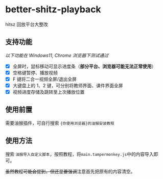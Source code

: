 # better-shitz-playback
hitsz 回放平台大整改

## 支持功能
*以下功能在 Windows11, Chrome 浏览器下测试通过*
- [x] 全屏时，鼠标移动可显示进度条（**部分平台、浏览器可能无法正常使用**）
- [x] 空格键暂停、播放视频
- [x] F 键将二合一视频全屏/退出全屏
- [x] 大键盘上的 1、2 键，可分别将教师界面、课件界面全屏
- [x] 视频进度存储及跳转至上次播放位置

## 使用前置
需要油猴插件，可自行搜索 `{你使用浏览器}的油猴安装教程`

## 使用方法
搜索 `油猴导入自定义脚本`，按照教程，将`main.tampermonkey.js`中的内容导入即可。

~~虽然教程可能会提到，但还是要强调~~注意首先把原有的内容清空。
